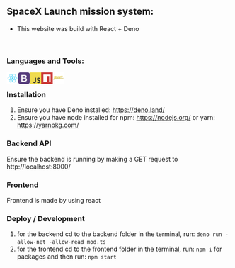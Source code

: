 ## SpaceX Launch mission system:
 - This website was build with React + Deno

<br />

### Languages and Tools:

<img align="left" alt="React" width="26px" src="https://raw.githubusercontent.com/github/explore/80688e429a7d4ef2fca1e82350fe8e3517d3494d/topics/react/react.png" />
<img align="left" alt="React" width="26px" src="https://raw.githubusercontent.com/github/explore/80688e429a7d4ef2fca1e82350fe8e3517d3494d/topics/bootstrap/bootstrap.png" />
<img align="left" alt="React" width="26px" src="https://raw.githubusercontent.com/github/explore/80688e429a7d4ef2fca1e82350fe8e3517d3494d/topics/javascript/javascript.png" />
<img align="left" alt="React" width="26px" src="https://raw.githubusercontent.com/github/explore/80688e429a7d4ef2fca1e82350fe8e3517d3494d/topics/npm/npm.png" />
<img align="left" alt="React" width="26px" src="https://raw.githubusercontent.com/github/explore/80688e429a7d4ef2fca1e82350fe8e3517d3494d/topics/babel/babel.png" />

<br />

### Installation

1. Ensure you have Deno installed: https://deno.land/
2. Ensure you have node installed for npm: https://nodejs.org/ or yarn: https://yarnpkg.com/

### Backend API

Ensure the backend is running by making a GET request to http://localhost:8000/

### Frontend

Frontend is made by using react

### Deploy / Development
1. for the backend cd to the backend folder in the terminal, run: `deno run -allow-net -allow-read mod.ts`
2. for the frontend cd to the frontend folder in the terminal, run: `npm i` for packages and then run: `npm start`
